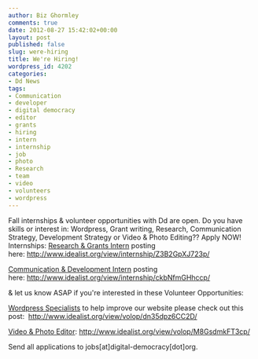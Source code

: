 ```yaml
---
author: Biz Ghormley
comments: true
date: 2012-08-27 15:42:02+00:00
layout: post
published: false
slug: were-hiring
title: We're Hiring!
wordpress_id: 4202
categories:
- Dd News
tags:
- Communication
- developer
- digital democracy
- editor
- grants
- hiring
- intern
- internship
- job
- photo
- Research
- team
- video
- volunteers
- wordpress
---
```


Fall internships & volunteer opportunities with Dd are open. Do you have skills or interest in: Wordpress, Grant writing, Research, Communication Strategy, Development Strategy or Video & Photo Editing?? Apply NOW!
Internships:
[Research & Grants Intern](http://www.idealist.org/view/internship/Z3B2GpXJ723p/) posting here: http://www.idealist.org/view/internship/Z3B2GpXJ723p/

[Communication & Development Intern]( http://www.idealist.org/view/internship/ckbNfmGHhccp/) posting here: http://www.idealist.org/view/internship/ckbNfmGHhccp/

& let us know ASAP if you're interested in these Volunteer Opportunities:

[Wordpress Specialists]( http://www.idealist.org/view/volop/dn35dpz6CC2D/) to help improve our website please check out this post:  http://www.idealist.org/view/volop/dn35dpz6CC2D/

[Video & Photo Editor](http://www.idealist.org/view/volop/M8GsdmkFT3cp/): http://www.idealist.org/view/volop/M8GsdmkFT3cp/

Send all applications to jobs[at]digital-democracy[dot]org.

